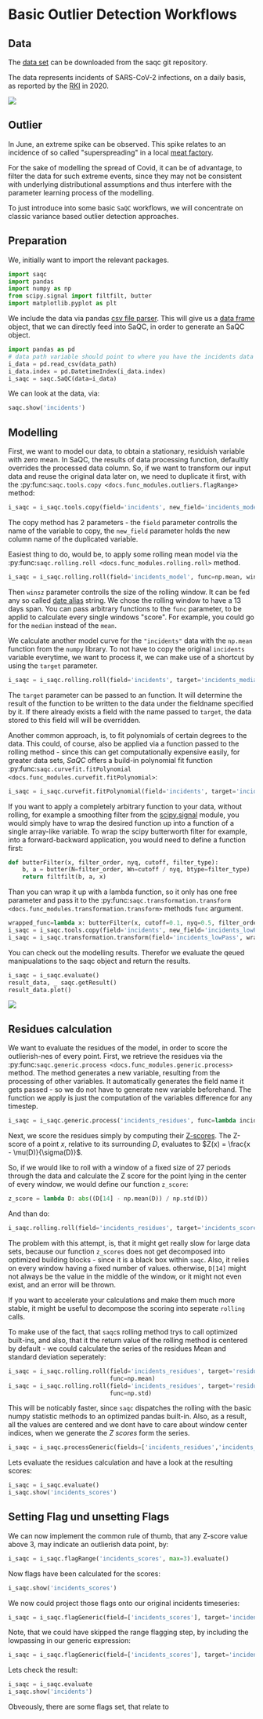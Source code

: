 # Basic Outlier Detection Workflows

## Data 

The [data set](https://git.ufz.de/rdm-software/saqc/-/blob/cookBux/sphinx-doc/ressources/data/incidentsLKG.csv) can be 
downloaded from the saqc git repository.

The data represents incidents of SARS-CoV-2 infections, on a daily basis, as reported by the 
[RKI](https://www.rki.de/DE/Home/homepage_node.html) in 2020. 

![](../ressources/images/cbooks_incidents1.png)

## Outlier

In June, an extreme spike can be observed. This spike relates to an incidence of so called "superspreading" in a local
[meat factory](https://www.heise.de/tp/features/Superspreader-bei-Toennies-identifiziert-4852400.html).
  
For the sake of modelling the spread of Covid, it can be of advantage, to filter the data for such extreme events, since
they may not be consistent with underlying distributional assumptions and thus interfere with the parameter learning 
process of the modelling.

To just introduce into some basic `SaQC` workflows, we will concentrate on classic variance based outlier detection approaches.

## Preparation
We, initially want to import the relevant packages. 

```python
import saqc
import pandas
import numpy as np
from scipy.signal import filtfilt, butter
import matplotlib.pyplot as plt
``` 

We include the data via pandas [csv file parser](https://pandas.pydata.org/docs/reference/api/pandas.read_csv.html). 
This will give us a [data frame](https://pandas.pydata.org/docs/reference/api/pandas.DataFrame.html) object, 
that we can directly feed into SaQC, in order to generate an SaQC object.

```python
import pandas as pd
# data path variable should point to where you have the incidents data set stored.
i_data = pd.read_csv(data_path)
i_data.index = pd.DatetimeIndex(i_data.index)
i_saqc = saqc.SaQC(data=i_data)
```

We can look at the data, via:

```python
saqc.show('incidents')
```

## Modelling

First, we want to model our data, to obtain a stationary, residuish variable with zero mean.
In SaQC, the results of data processing function, defaultly overrides the processed data column. 
So, if we want to transform our input data and reuse the original data later on, we need to duplicate 
it first, with the :py:func:`saqc.tools.copy <docs.func_modules.outliers.flagRange>` method:

```python
i_saqc = i_saqc.tools.copy(field='incidents', new_field='incidents_model')
```

The copy method has 2 parameters - the `field` parameter controlls the name of the variable to
copy, the `new_field` parameter holds the new column name of the duplicated variable. 

Easiest thing to do, would be, to apply some rolling mean
model via the :py:func:`saqc.rolling.roll <docs.func_modules.rolling.roll>` method.

```python
i_saqc = i_saqc.rolling.roll(field='incidents_model', func=np.mean, winsz='13D')
```

Then `winsz` parameter controlls the size of the rolling window. It can be fed any so called [date alias](https://pandas.pydata.org/pandas-docs/stable/user_guide/timeseries.html#offset-aliases) string. We chose the rolling window to have a 13 days span.
You can pass arbitrary functions to the `func` parameter, to be applid to calculate every single windows "score". For example, you could go for the `median` instead of the `mean`. 

We calculate another model curve for the `"incidents"` data with the `np.mean` function from the `numpy` library. To not have to copy the original `incidents` variable everytime, we want to process it, we can make use of a shortcut by using the `target` parameter.

```python
i_saqc = i_saqc.rolling.roll(field='incidents', target='incidents_median', func=np.median, winsz='13D')
```
The `target` parameter can be passed to an function. It will determine the result of the function to be written to the data under the fieldname specified by it. If there already exists a field with the name passed to `target`, the data stored to this field will will be overridden.

Another common approach, is, to fit polynomials of certain degrees to the data. This could, of course, also be applied 
via a function passed to the rolling method - since this can get computationally expensive easily, for greater data sets, *SaQC* offers a build-in polynomial fit function 
:py:func:`saqc.curvefit.fitPolynomial <docs.func_modules.curvefit.fitPolynomial>`:

```python
i_saqc = i_saqc.curvefit.fitPolynomial(field='incidents', target='incidents_polynomial', polydeg=2 ,winsz='13D')
```

If you want to apply a completely arbitrary function to your data, without rolling, for example
a smoothing filter from the [scipy.signal](https://docs.scipy.org/doc/scipy/reference/signal.html) 
module, you would simply have to wrap the desired function up into a function of a single
array-like variable. To wrap the scipy butterworth filter for example, into a forward-backward application,
you would need to define a function first:

```python
def butterFilter(x, filter_order, nyq, cutoff, filter_type):
    b, a = butter(N=filter_order, Wn=cutoff / nyq, btype=filter_type)
    return filtfilt(b, a, x)
```

Than you can wrap it up with a lambda function, so it only has one free parameter and pass it to the 
:py:func:`saqc.transformation.transform <docs.func_modules.transformation.transform>` 
methods `func` argument.

```python
wrapped_func=lambda x: butterFilter(x, cutoff=0.1, nyq=0.5, filter_order=2)
i_saqc = i_saqc.tools.copy(field='incidents', new_field='incidents_lowPass')
i_saqc = i_saqc.transformation.transform(field='incidents_lowPass', wrapped_func=func)
```

You can check out the modelling results. Therefor we evaluate the qeued manipualations to the saqc object and return the results.

```python
i_saqc = i_saqc.evaluate()
result_data, _ saqc.getResult()
result_data.plot()
```

![](../ressources/images/cbooks_incidents2.png)

## Residues calculation

We want to evaluate the residues of the model, in order to score the outlierish-nes of every point. 
First, we retrieve the residues via the :py:func:`saqc.generic.process <docs.func_modules.generic.process>` method.
The method generates a new variable, resulting from the processing of other variables. It automatically
generates the field name it gets passed - so we do not have to generate new variable beforehand. The function we apply 
is just the computation of the variables difference for any timestep.

```python
i_saqc = i_saqc.generic.process('incidents_residues', func=lambda incidents, incidents_model:incidents - incidents_model)
```

Next, we score the residues simply by computing their [Z-scores](https://en.wikipedia.org/wiki/Standard_score).
The Z-score of a point $`x`$, relative to its surrounding $`D`$, evaluates to $`Z(x) = \frac{x - \mu(D)}{\sigma(D)}`$.

So, if we would like to roll with a window of a fixed size of 27 periods through the data and calculate the Z score for the point lying in the center of every window, we would define our function `z_score`:

```python
z_score = lambda D: abs((D[14] - np.mean(D)) / np.std(D)) 
```

And than do:

```python
i_saqc.rolling.roll(field='incidents_residues', target='incidents_scores', func=z_scores, winsz='13D')
```

The problem with this attempt, is, that it might get really slow for large data sets, because our function `z_scores` does not get decomposed into optimized building blocks - since it is a black box within `saqc`. Also, it relies on every window having a fixed number of values. otherwise, `D[14]` might not always be the value in the middle of the window, or it might not even exist, and an error will be thrown. 

If you want to accelerate your calculations and make them much more stable, it might be useful to decompose the scoring into seperate `rolling` calls. 

To make use of the fact, that `saqc`s rolling method trys to call optimized built-ins, and also, that it the return value of the rolling method is centered by default - we could calculate the series of the residues Mean and standard deviation seperately: 

```python
i_saqc = i_saqc.rolling.roll(field='incidents_residues', target='residues_mean', winsz='27D', 
                             func=np.mean)
i_saqc = i_saqc.rolling.roll(field='incidents_residues', target='residues_std', winsz='27D', 
                             func=np.std)
```
This will be noticably faster, since `saqc` dispatches the rolling with the basic numpy statistic methods to an optimized pandas built-in.
Also, as a result, all the values are centered and we dont have to care about window center indices, when we generate the *Z scores* form the series. 

```python
i_saqc = i_saqc.processGeneric(fields=['incidents_residues','incidents_mean','incidents_std'], target='incidents_scores', func=lambda x,y,z: abs((x-y) / z))
```

Lets evaluate the residues calculation and have a look at the resulting scores:
```python
i_saqc = i_saqc.evaluate()
i_saqc.show('incidents_scores')
```


## Setting Flag und unsetting Flags

We can now implement the common rule of thumb, that any Z-score value above 3, may indicate an outlierish data point, by:

```python
i_saqc = i_saqc.flagRange('incidents_scores', max=3).evaluate()
```

Now flags have been calculated for the scores:

```python
i_saqc.show('incidents_scores')
```

We now could project those flags onto our original incidents timeseries:

```python
i_saqc = i_saqc.flagGeneric(field=['incidents_scores'], target='incidents', func=lambda x: isFlagged(x))
```

Note, that we could have skipped the range flagging step, by including the lowpassing in our generic expression:

```python
i_saqc = i_saqc.flagGeneric(field=['incidents_scores'], target='incidents', func=lambda x: x > 3)
```

Lets check the result:

```python
i_saqc = i_saqc.evaluate
i_saqc.show('incidents')
```

Obveously, there are some flags set, that relate to 



